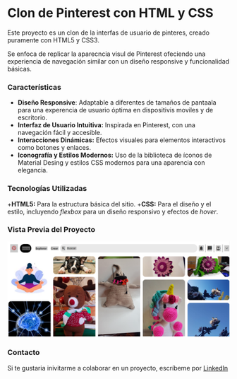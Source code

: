 # Clon de Pinterest con HTML y CSS
Este proyecto es un clon de la interfas de usuario de pinteres, creado puramente con HTML5 y CSS3.

Se enfoca de replicar la aparecncia visul de Pinterest ofeciendo una experiencia de navegación similar con un diseño responsive y funcionalidad básicas.

### Características

* **Diseño Responsive**: Adaptable a diferentes de tamaños de pantaala para una experencia de usuario óptima en dispositivis moviles y de escritorio.
* **Interfaz de Usuario Intuitiva:** Inspirada en Pinterest, con una navegación fácil y accesible.
* **Interacciones Dinámicas:** Efectos visuales para elementos interactivos como botones y enlaces.
* **Iconografía y Estilos Modernos:** Uso de la biblioteca de íconos de Material Desing y estilos CSS modernos para una aparencia con elegancia.

### Tecnologías Utilizadas
+**HTML5:** Para la estructura básica del sitio.
+**CSS:** Para el diseño y el estilo, incluyendo _flexbox_ para un diseño responsivo y efectos de _hover_.

### Vista Previa del Proyecto

![DEMO](/imagenes/CLONPINTEREST.png)

### Contacto
Si te gustaria inivitarme a colaborar en un proyecto, escríbeme por [LinkedIn]()



